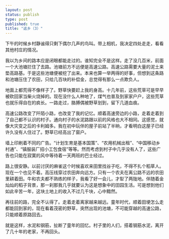 ```yaml
--- 
layout: post
status: publish
type: post
published: true
title: "返乡（3）"
---
```


下午的时候乡村静谧得只剩下偶尔几声的鸟叫。带上相机，我决定四处走走，看看其他村庄的情况。

我以为乡间的路本应是闭眼都能走过的。谁知完全不是这样。走了没几百米，前面一个大池塘拦住了去路。池塘前方不远便是高速公路。高速公路需要大量的泥土来垫高路基。于是这些池塘便被挖了出来。本来也算一举两得的好事，但想到这条路和池塘压住了农田，只给几百块的补偿金，总觉得有那么一点欺负人。

地面上都荒得不像样子了。野草快要赶上我的身高。十几年前，这些荒草可是早早被砍回家当柴火烧掉的。现在没什么人种地了，煤气也普及到家家户户，这些荒草也就乐得自在的疯长。一路走过，胳膊偶被野草划到，留下几道血痕。

高速公路改变了阡陌小路，也改变了我的记忆。顺着高速旁边的小路，走着走着到了自己都不认识的村子。通向村子的水泥路跟以前的风格也大不相同。这感觉，就像大灾变之后的卡利姆多。我在初中玩伴的屋子前站了半晌，才看明白这屋子已经许久没有人住过了。野草已经高出了窗户。

墙上印刷着不同的广告。“计划生育是基本国策”、“农用机械出租”、“中国移动乡村通”、“镇服装厂招小工包食宿”等等。然而考虑到村子中几乎没有人了，这些广告也只能在寂寞的风中等待着一天两班的巴士经过。

路上很安静。以前讨厌的麻雀这个时候喜欢来田里找谷子吃，不得不扎个稻草人。现在一个也见不着。高压线穿过农田奔向远方。只有一个农夫在离公路不远的农田里耕着田。牛和农夫都不熟练的样子，我看了好一会儿，才犁了两陇地。伴随着金灿灿的稻子背景，那一刹那我几乎就要认为这是想象中的田园生活。可是想到他们如此辛苦一年，这块土地上的收入不过几千块，心中黯然。

再往前的路，完全不认得了。走着走着离家越来越远。童年时代，顺着田埂怎么走都能回到家的，现在看着茂密的野草，突然出现的池塘，不可能穿越的高速公路，只能顺着原路回去。

就是这样，水泥和钢筋，扯断了童年的回忆。村子里的人们，搭着钢筋水泥，离开了几十年的老家，不再回头。